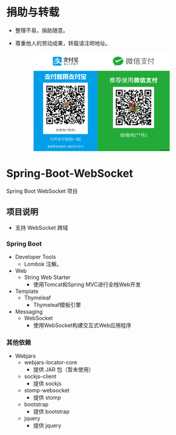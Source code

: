 # 捐助与转载

- 整理不易，捐助随意。

- 尊重他人的劳动成果，转载请注明地址。

<p align=center>
  <a href="http://xuxiaowei.com.cn">
    <img src="./img/QRCode.png" alt="徐晓伟工作室" width="360">
  </a>
</p>

# Spring-Boot-WebSocket

Spring Boot WebSocket 项目

## 项目说明

- 支持 WebSocket 跨域

### Spring Boot

- Developer Tools
    - Lombok 注解。
- Web
    - String Web Starter
        - 使用Tomcat和Spring MVC进行全栈Web开发
- Template
    - Thymeleaf
        - Thymeleaf模板引擎
- Messaging
    - WebSocket
        - 使用WebSocket构建交互式Web应用程序

### 其他依赖

- Webjars
    - webjars-locator-core
        - 提供 JAR 包（暂未使用）
    - sockjs-client
        - 提供 sockjs
    - stomp-websocket
        - 提供 stomp
    - bootstrap
        - 提供 bootstrap
    - jquery
        - 提供 jquery

###
